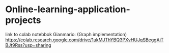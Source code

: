 # Online-learning-application-projects

link to colab notebbok Gianmario:
(Graph implementation)
https://colab.research.google.com/drive/1ukMJThYBQ3PXvHUJqSBeggAiTBJt9Rss?usp=sharing
